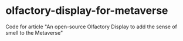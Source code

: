 # olfactory-display-for-metaverse
Code for article "An open-source Olfactory Display to add the sense of smell to the Metaverse"
